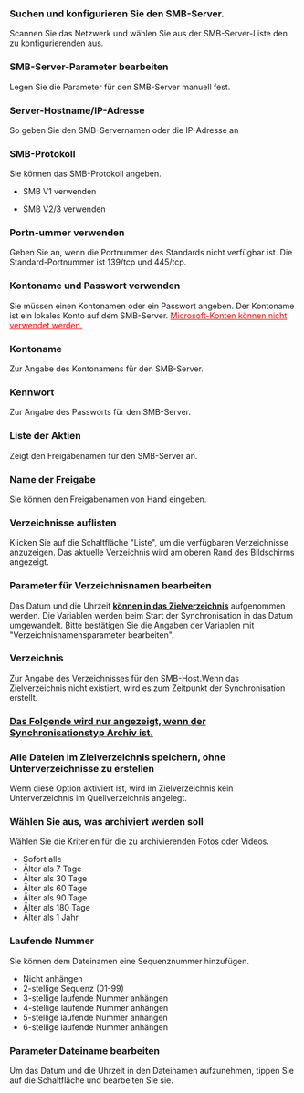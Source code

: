 ### Suchen und konfigurieren Sie den SMB-Server.

Scannen Sie das Netzwerk und wählen Sie aus der SMB-Server-Liste den zu konfigurierenden aus. 

### SMB-Server-Parameter bearbeiten

Legen Sie die Parameter für den SMB-Server manuell fest. 

### Server-Hostname/IP-Adresse

So geben Sie den SMB-Servernamen oder die IP-Adresse an 

### SMB-Protokoll

Sie können das SMB-Protokoll angeben.

- SMB V1 verwenden

- SMB V2/3 verwenden

### Portn-ummer verwenden

Geben Sie an, wenn die Portnummer des Standards nicht verfügbar ist. Die Standard-Portnummer ist 139/tcp und 445/tcp. 

### Kontoname und Passwort verwenden

Sie müssen einen Kontonamen oder ein Passwort angeben. Der Kontoname ist ein lokales Konto auf dem SMB-Server. <span style="color: red;"><u>Microsoft-Konten können nicht verwendet werden.</u></span> 

### Kontoname

Zur Angabe des Kontonamens für den SMB-Server. 

### Kennwort

Zur Angabe des Passworts für den SMB-Server. 

### Liste  der Aktien

Zeigt den Freigabenamen für den SMB-Server an.  

### Name der Freigabe

Sie können den Freigabenamen von Hand eingeben. 

### Verzeichnisse auflisten

Klicken Sie auf die Schaltfläche "Liste", um die verfügbaren Verzeichnisse anzuzeigen. Das aktuelle Verzeichnis wird am oberen Rand des Bildschirms angezeigt.

### Parameter für Verzeichnisnamen bearbeiten

Das Datum und die Uhrzeit **<u>können in das Zielverzeichnis</u>** aufgenommen werden. Die Variablen werden beim Start der Synchronisation in das Datum umgewandelt. Bitte bestätigen Sie die Angaben der Variablen mit "Verzeichnisnamensparameter bearbeiten". 

### Verzeichnis

Zur Angabe des Verzeichnisses für den SMB-Host.Wenn das Zielverzeichnis nicht existiert, wird es zum Zeitpunkt der Synchronisation erstellt.

### <u>Das Folgende wird nur angezeigt, wenn der Synchronisationstyp Archiv ist.</u>

### Alle  Dateien im Zielverzeichnis speichern, ohne Unterverzeichnisse zu erstellen

Wenn diese Option aktiviert ist, wird im Zielverzeichnis kein Unterverzeichnis im Quellverzeichnis angelegt.

### Wählen Sie aus, was archiviert werden soll

Wählen Sie die Kriterien für die zu archivierenden Fotos oder Videos.

- Sofort alle
- Älter als 7 Tage
- Älter als 30 Tage
- Älter als 60 Tage
- Älter als 90 Tage
- Älter als 180 Tage
- Älter als 1 Jahr

### Laufende  Nummer

Sie können dem Dateinamen eine Sequenznummer hinzufügen. 

- Nicht anhängen
- 2-stellige Sequenz (01-99)
- 3-stellige laufende Nummer anhängen
- 4-stellige laufende Nummer anhängen
- 5-stellige laufende Nummer anhängen
- 6-stellige laufende Nummer anhängen

### Parameter Dateiname bearbeiten

Um das Datum und die Uhrzeit in den Dateinamen aufzunehmen, tippen Sie auf die Schaltfläche und bearbeiten Sie sie.
